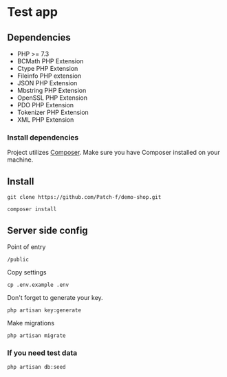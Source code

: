# Test app

## Dependencies

- PHP >= 7.3
- BCMath PHP Extension
- Ctype PHP Extension
- Fileinfo PHP extension
- JSON PHP Extension
- Mbstring PHP Extension
- OpenSSL PHP Extension
- PDO PHP Extension
- Tokenizer PHP Extension
- XML PHP Extension

### Install dependencies

Project utilizes [Composer](https://getcomposer.org/). Make sure you have Composer installed on your machine.

## Install

```git clone https://github.com/Patch-f/demo-shop.git```

```composer install```

## Server side config

Point of entry

```/public```

Copy settings

```cp .env.example .env```

Don't forget to generate your key.

```php artisan key:generate```

Make migrations

```php artisan migrate```

### If you need test data

```php artisan db:seed```